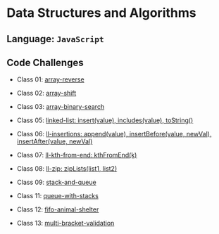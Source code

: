# Data Structures and Algorithms

## Language: `JavaScript`

## Code Challenges

- Class 01: [array-reverse](code-challenges/arrayReverse/README.md)
- Class 02: [array-shift](code-challenges/arrayShift/README.md)
- Class 03: [array-binary-search](code-challenges/arrayBinarySearch/README.md)

- Class 05: [linked-list: insert(value), includes(value), toString()](data-structures/linkedList/README.md)

- Class 06: [ll-insertions: append(value), insertBefore(value, newVal), insertAfter(value, newVal)](data-structures/linkedList/README.md)

- Class 07: [ll-kth-from-end: kthFromEnd(k)](data-structures/linkedList/README.md)
- Class 08: [ll-zip: zipLists(list1, list2)](code-challenges/llZip/README.md)
- Class 09: [stack-and-queue](data-structures/stacksAndQueues/README.md)
- Class 11: [queue-with-stacks](data-structures/queueWithStacks/README.md)
- Class 12: [fifo-animal-shelter](data-structures/fifoAnimalShelter/README.md)
- Class 13: [multi-bracket-validation](code-challenges/multiBracketValidation/README.md)
